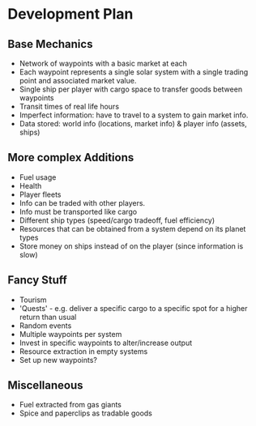 # Development Plan

## Base Mechanics
- Network of waypoints with a basic market at each
- Each waypoint represents a single solar system with a single trading point and associated market value.
- Single ship per player with cargo space to transfer goods between waypoints
- Transit times of real life hours
- Imperfect information: have to travel to a system to gain market info.
- Data stored: world info (locations, market info) & player info (assets, ships)

## More complex Additions
- Fuel usage
- Health
- Player fleets
- Info can be traded with other players.
- Info must be transported like cargo
- Different ship types (speed/cargo tradeoff, fuel efficiency)
- Resources that can be obtained from a system depend on its planet types
- Store money on ships instead of on the player (since information is slow)

## Fancy Stuff
- Tourism
- 'Quests' - e.g. deliver a specific cargo to a specific spot for a higher return than usual
- Random events
- Multiple waypoints per system
- Invest in specific waypoints to alter/increase output
- Resource extraction in empty systems
- Set up new waypoints?

## Miscellaneous
- Fuel extracted from gas giants
- Spice and paperclips as tradable goods
